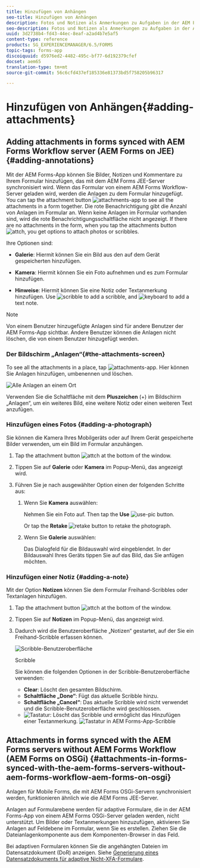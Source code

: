 ```yaml
---
title: Hinzufügen von Anhängen
seo-title: Hinzufügen von Anhängen
description: Fotos und Notizen als Anmerkungen zu Aufgaben in der AEM Forms-App hinzufügen
seo-description: Fotos und Notizen als Anmerkungen zu Aufgaben in der AEM Forms-App hinzufügen
uuid: 3d2738b4-fd43-44ec-8eaf-a2ad4b7e5af5
content-type: reference
products: SG_EXPERIENCEMANAGER/6.5/FORMS
topic-tags: forms-app
discoiquuid: d5976ed2-4482-495c-bf77-6d192379cfef
docset: aem65
translation-type: tm+mt
source-git-commit: 56c6cfd437ef185336e81373bd5f758205b96317

---
```



# Hinzufügen von Anhängen{#adding-attachments}

## Adding attachments in forms synced with AEM Forms Workflow server (AEM Forms on JEE) {#adding-annotations}

Mit der AEM Forms-App können Sie Bilder, Notizen und Kommentare zu Ihrem Formular hinzufügen, das mit dem AEM Forms JEE-Server synchronisiert wird. Wenn das Formular von einem AEM Forms Workflow-Server geladen wird, werden die Anlagen zu dem Formular hinzugefügt. You can tap the attachment button ![attachments-app](assets/attachments-app.png) to see all the attachments in a form together. Die rote Benachrichtigung gibt die Anzahl von Anlagen im Formular an. Wenn keine Anlagen im Formular vorhanden sind, wird die rote Benachrichtigungsschaltfläche nicht angezeigt. If there are no attachments in the form, when you tap the attachments button ![attch](assets/attch.png), you get options to attach photos or scribbles.

Ihre Optionen sind:

* **Galerie**: Hiermit können Sie ein Bild aus den auf dem Gerät gespeicherten hinzufügen.

* **Kamera**: Hiermit können Sie ein Foto aufnehmen und es zum Formular hinzufügen. 

* **Hinweise**: Hiermit können Sie eine Notiz oder Textanmerkung hinzufügen. Use ![scribble](assets/scribble.png) to add a scribble, and ![keyboard](assets/keyboard.png) to add a text note.

>[!NOTE]
>
>Von einem Benutzer hinzugefügte Anlagen sind für andere Benutzer der AEM Forms-App sichtbar. Andere Benutzer können die Anlagen nicht löschen, die von einem Benutzer hinzugefügt werden.


### Der Bildschirm „Anlagen“{#the-attachments-screen}

To see all the attachments in a place, tap ![attachments-app](assets/attachments-app.png). Hier können Sie Anlagen hinzufügen, umbenennen und löschen.

![Alle Anlagen an einem Ort](assets/attachments-screen.png)

Verwenden Sie die Schaltfläche mit dem **Pluszeichen** (+) im Bildschirm „Anlagen“, um ein weiteres Bild, eine weitere Notiz oder einen weiteren Text anzufügen.

### Hinzufügen eines Fotos {#adding-a-photograph}

Sie können die Kamera Ihres Mobilgeräts oder auf Ihrem Gerät gespeicherte Bilder verwenden, um ein Bild im Formular anzuhängen.

1. Tap the attachment button ![attch](assets/attch.png) at the bottom of the window.
1. Tippen Sie auf **Galerie** oder **Kamera** im Popup-Menü, das angezeigt wird.
1. Führen Sie je nach ausgewählter Option einen der folgenden Schritte aus:

   1. Wenn Sie **Kamera** auswählen:

      Nehmen Sie ein Foto auf. Then tap the **Use** ![use-pic](assets/use-pic.png) button.

      Or tap the **Retake** ![retake](assets/retake.png) button to retake the photograph.

   1. Wenn Sie **Galerie** auswählen:

      Das Dialogfeld für die Bildauswahl wird eingeblendet. In der Bildauswahl Ihres Geräts tippen Sie auf das Bild, das Sie anfügen möchten.

### Hinzufügen einer Notiz {#adding-a-note}

Mit der Option **Notizen** können Sie dem Formular Freihand-Scribbles oder Textanlagen hinzufügen.

1. Tap the attachment button ![attch](assets/attch.png) at the bottom of the window.
1. Tippen Sie auf **Notizen** im Popup-Menü, das angezeigt wird.
1. Dadurch wird die Benutzeroberfläche „Notizen“ gestartet, auf der Sie ein Freihand-Scribble erfassen können.

   ![Scribble-Benutzeroberfläche](assets/scribble-ui.png)

   Scribble

   Sie können die folgenden Optionen in der Scribble-Benutzeroberfläche verwenden:

   * **Clear**: Löscht den gesamten Bildschirm.
   * **Schaltfläche „Done“**: Fügt das aktuelle Scribble hinzu.
   * **Schaltfläche „Cancel“**: Das aktuelle Scribble wird nicht verwendet und die Scribble-Benutzeroberfläche wird geschlossen.
   * ![Tastatur](assets/keyboard.png): Löscht das Scribble und ermöglicht das Hinzufügen einer Textanmerkung.
   ![Tastatur in AEM Forms-App-Scribble](assets/keyboard-inapp.png)

## Attachments in forms synced with the AEM Forms servers without AEM Forms Workflow (AEM Forms on OSGi) {#attachments-in-forms-synced-with-the-aem-forms-servers-without-aem-forms-workflow-aem-forms-on-osgi}

Anlagen für Mobile Forms, die mit AEM Forms OSGi-Servern synchronisiert werden, funktionieren ähnlich wie die AEM Forms JEE-Server.

Anlagen auf Formularebene werden für adaptive Formulare, die in der AEM Forms-App von einem AEM Forms OSGi-Server geladen werden, nicht unterstützt. Um Bilder oder Textanmerkungen hinzuzufügen, aktivieren Sie Anlagen auf Feldebene im Formular, wenn Sie es erstellen. Ziehen Sie die Dateianlagenkomponente aus dem Komponenten-Browser in das Feld.

Bei adaptiven Formularen können Sie die angehängten Dateien im Datensatzdokument (DoR) anzeigen. Siehe [Generierung eines Datensatzdokuments für adaptive Nicht-XFA-Formulare](../../forms/using/generate-document-of-record-for-non-xfa-based-adaptive-forms.md).
